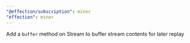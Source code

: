 ```yaml
---
"@effection/subscription": minor
"effection": minor
---
```


Add a `buffer` method on Stream to buffer stream contents for later replay
